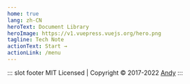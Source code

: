 ```yaml
---
home: true
lang: zh-CN
heroText: Document Library
heroImage: https://v1.vuepress.vuejs.org/hero.png
tagline: Tech Note
actionText: Start →
actionLink: /menu
---
```


::: slot footer
MIT Licensed | Copyright © 2017-2022 [Andy](https://github.com/breezeflow)
:::